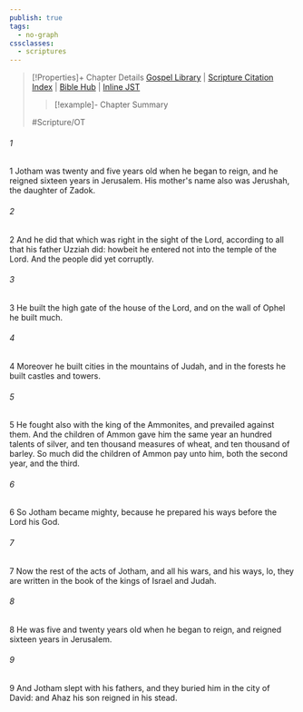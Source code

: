 ```yaml
---
publish: true
tags:
  - no-graph
cssclasses:
  - scriptures
---
```

>[!Properties]+ Chapter Details
>[Gospel Library](https://churchofjesuschrist.org/study/scriptures/ot/2-chr/27?lang=eng)    |    [Scripture Citation Index](https://scriptures.byu.edu/#0721b::c0721b)    |    [Bible Hub](https://biblehub.com/2_chronicles/27.htm)    |    [Inline JST](https://scripturetoolbox.com/html/ic/2Chronicles/27.html)
>>[!example]- Chapter Summary
>> 
> 
>
>#Scripture/OT
###### 1
1 Jotham was twenty and five years old when he began to reign, and he reigned sixteen years in Jerusalem. His mother's name also was Jerushah, the daughter of Zadok.
###### 2
2 And he did that which was right in the sight of the Lord, according to all that his father Uzziah did: howbeit he entered not into the temple of the Lord. And the people did yet corruptly.
###### 3
3 He built the high gate of the house of the Lord, and on the wall of Ophel he built much.
###### 4
4 Moreover he built cities in the mountains of Judah, and in the forests he built castles and towers.
###### 5
5 He fought also with the king of the Ammonites, and prevailed against them. And the children of Ammon gave him the same year an hundred talents of silver, and ten thousand measures of wheat, and ten thousand of barley. So much did the children of Ammon pay unto him, both the second year, and the third.
###### 6
6 So Jotham became mighty, because he prepared his ways before the Lord his God.
###### 7
7 Now the rest of the acts of Jotham, and all his wars, and his ways, lo, they are written in the book of the kings of Israel and Judah.
###### 8
8 He was five and twenty years old when he began to reign, and reigned sixteen years in Jerusalem.
###### 9
9 And Jotham slept with his fathers, and they buried him in the city of David: and Ahaz his son reigned in his stead.
